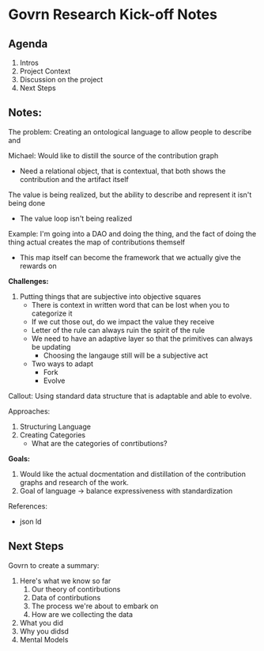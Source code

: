 # Govrn Research Kick-off Notes

## Agenda
1. Intros
2. Project Context
3. Discussion on the project
4. Next Steps

## Notes: 

The problem:  Creating an ontological language to allow people to describe and 

Michael:  Would like to distill the source of the contribution graph
- Need a relational object, that is contextual, that both shows the contribution and the artifact itself

The value is being realized, but the ability to describe and represent it isn't being done
- The value loop isn't being realized

Example: I'm going into a DAO and doing the thing, and the fact of doing the thing actual creates the map of contributions themself
- This map itself can become the framework that we actually give the rewards on

**Challenges:**
1. Putting things that are subjective into objective squares
    - There is context in written word that can be lost when you to categorize it
    - If we cut those out, do we impact the value they receive
    - Letter of the rule can always ruin the spirit of the rule
    - We need to have an adaptive layer so that the primitives can always be updating
        - Choosing the langauge still will be a subjective act
    - Two ways to adapt
        - Fork
        - Evolve

Callout:  Using standard data structure that is adaptable and able to evolve.

Approaches:
1. Structuring Language
2. Creating Categories 
    - What are the categories of conrtibutions?

**Goals:**
1. Would like the actual docmentation and distillation of the contribution graphs and research of the work.
2. Goal of language -> balance expressiveness with standardization


References:
- json ld

## Next Steps
Govrn to create a summary:
1. Here's what we know so far
    1. Our theory of contirbutions
    2. Data of contirbutions
    3. The process we're about to embark on
    4. How are we collecting the data
5. What you did
6. Why you didsd
7. Mental Models
